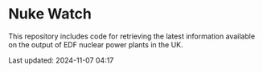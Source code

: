 # Nuke Watch

This repository includes code for retrieving the latest information available on the output of EDF nuclear power plants in the UK.

Last updated: 2024-11-07 04:17